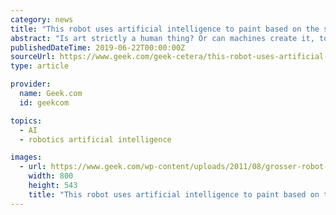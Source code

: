 ```yaml
---
category: news
title: "This robot uses artificial intelligence to paint based on the sounds it hears"
abstract: "Is art strictly a human thing? Or can machines create it, too? Benjamin Grosser, an artist and composer, decided to explore artificial intelligence and art. He created the Interactive Robotic Painting Machine to see what a robot is capable of. A piece of ..."
publishedDateTime: 2019-06-22T00:00:00Z
sourceUrl: https://www.geek.com/geek-cetera/this-robot-uses-artificial-intelligence-to-paint-based-on-the-sounds-it-hears-1414065/
type: article

provider:
  name: Geek.com
  id: geekcom

topics:
  - AI
  - robotics artificial intelligence

images:
  - url: https://www.geek.com/wp-content/uploads/2011/08/grosser-robot-paint.jpg
    width: 800
    height: 543
    title: "This robot uses artificial intelligence to paint based on the sounds it hears"
---
```

